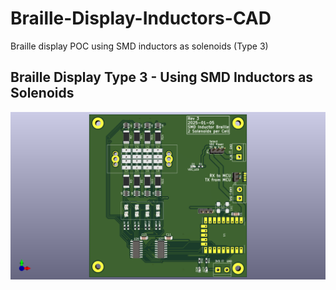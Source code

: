 # Braille-Display-Inductors-CAD

Braille display POC using SMD inductors as solenoids (Type 3)

## Braille Display Type 3 - Using SMD Inductors as Solenoids

![Braille Display Type 3 Rev 3 - PCB Top Render](./docs/renders/type-3-rev-3-pcb_top_render.png)
